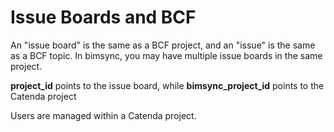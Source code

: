 # Issue Boards and BCF

An "issue board" is the same as a BCF project, and an "issue" is the same as a BCF topic.
In bimsync, you may have multiple issue boards in the same project.

**project_id** points to the issue board, while **bimsync_project_id** points to the Catenda project

Users are managed within a Catenda project.
